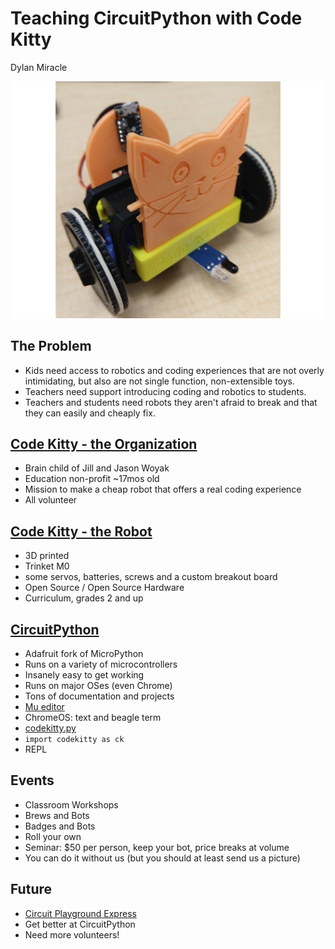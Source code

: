 # Teaching CircuitPython with Code Kitty

Dylan Miracle

![Code Kitty](ck22.jpg)

## The Problem

- Kids need access to robotics and coding experiences that are not overly intimidating, but also are not single function, non-extensible toys.
- Teachers need support introducing coding and robotics to students.
- Teachers and students need robots they aren't afraid to break and that they can easily and cheaply fix.

## [Code Kitty - the Organization](codekitty.org)

- Brain child of Jill and Jason Woyak
- Education non-profit ~17mos old
- Mission to make a cheap robot that offers a real coding experience
- All volunteer

## [Code Kitty - the Robot](https://www.thingiverse.com/thing:3059371)

- 3D printed
- Trinket M0
- some servos, batteries, screws and a custom breakout board
- Open Source / Open Source Hardware
- Curriculum, grades 2 and up

## [CircuitPython](https://learn.adafruit.com/welcome-to-circuitpython/overview)

- Adafruit fork of MicroPython
- Runs on a variety of microcontrollers
- Insanely easy to get working
- Runs on major OSes (even Chrome)
- Tons of documentation and projects
- [Mu editor](https://codewith.mu/)
- ChromeOS: text and beagle term
- [codekitty.py](https://github.com/MnCode-CodeKitty/codekitty)
- `import codekitty as ck`
- REPL

## Events

- Classroom Workshops
- Brews and Bots
- Badges and Bots
- Roll your own
- Seminar: \$50 per person, keep your bot, price breaks at volume
- You can do it without us (but you should at least send us a picture)

## Future

- [Circuit Playground Express](https://www.adafruit.com/product/3333)
- Get better at CircuitPython
- Need more volunteers!